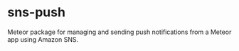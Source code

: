 # sns-push
Meteor package for managing and sending push notifications from a Meteor app using Amazon SNS.
